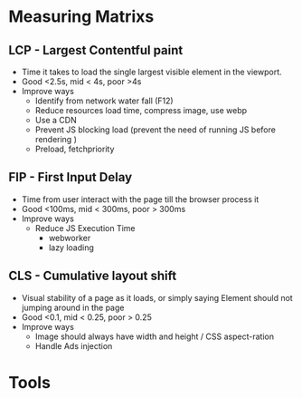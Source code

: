 
# Measuring Matrixs
## LCP - Largest Contentful paint
- Time it takes to load the single largest visible element in the viewport.
- Good <2.5s, mid < 4s, poor >4s
- Improve ways
	-  Identify from network water fall (F12)
	- Reduce resources load time, compress image, use webp
	- Use a CDN
	- Prevent JS blocking load (prevent the need of running JS before rendering )
	- Preload, fetchpriority


## FIP - First Input Delay
- Time from user interact with the page till the browser process it
- Good <100ms, mid < 300ms, poor > 300ms
- Improve ways
	- Reduce JS Execution Time
		- webworker
		- lazy loading


## CLS - Cumulative layout shift
- Visual stability of a page as it loads, or simply saying Element should not jumping around in the page
- Good <0.1, mid < 0.25, poor > 0.25
- Improve ways
	- Image should always have width and height / CSS aspect-ration
	- Handle Ads injection



# Tools
#